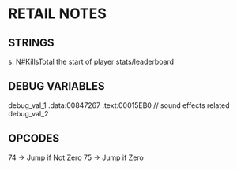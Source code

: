 # RETAIL NOTES

## STRINGS
s: N#KillsTotal
the start of player stats/leaderboard

## DEBUG VARIABLES
debug_val_1 .data:00847267 .text:00015EB0 // sound effects related
debug_val_2

## OPCODES
74 -> Jump if Not Zero
75 -> Jump if Zero
